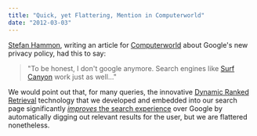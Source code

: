 ```yaml
---
title: "Quick, yet Flattering, Mention in Computerworld"
date: "2012-03-03"
---
```


[Stefan Hammon](http://www.linkedin.com/pub/stefan-hammond/b/489/903), writing an article for [Computerworld](http://news.idg.no/cw/art.cfm?id=51E659AD-DD59-A751-D66280576591D787) about Google's new privacy policy, had this to say:

> "To be honest, I don't google anymore. Search engines like [Surf Canyon](http://www.SurfCanyon.com "Surf Canyon Search Engine") work just as well..."

We would point out that, for many queries, the innovative [Dynamic Ranked Retrieval](http://blog.surfcanyon.com/2012/01/18/cornell-university-produces-more-research-on-dynamic-ranked-retrieval/) technology that we developed and embedded into our search page significantly [_improves_ the search experience](http://blog.surfcanyon.com/2008/12/01/evaluating-surf-canyons-technology-part-2/ "Evaluating Surf Canyon’s Technology") over Google by automatically digging out relevant results for the user, but we are flattered nonetheless.
